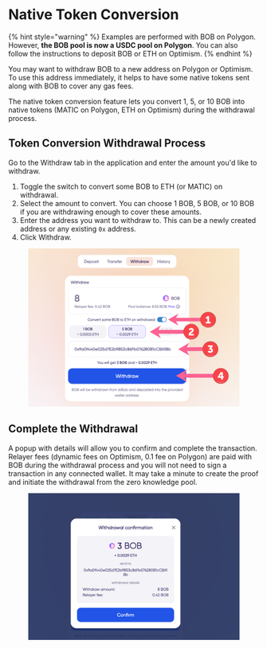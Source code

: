 # Native Token Conversion

{% hint style="warning" %}
Examples are performed with BOB on Polygon. However, **the BOB pool is now a USDC pool on Polygon**. You can also follow the instructions to deposit BOB or ETH on Optimism.
{% endhint %}

You may want to withdraw BOB to a new address on Polygon or Optimism. To use this address immediately, it helps to have some native tokens sent along with BOB to cover any gas fees.

The native token conversion feature lets you convert 1, 5, or 10 BOB into native tokens (MATIC on Polygon, ETH on Optimism) during the withdrawal process.

## Token Conversion Withdrawal Process

Go to the Withdraw tab in the application and enter the amount you'd like to withdraw.

1. Toggle the switch to convert some BOB to ETH (or MATIC) on withdrawal.
2. Select the amount to convert. You can choose 1 BOB, 5 BOB, or 10 BOB if you are withdrawing enough to cover these amounts.
3. Enter the address you want to withdraw to. This can be a newly created address or any existing `0x` address.
4. Click Withdraw.

<figure><img src="../../.gitbook/assets/withdrawal-2.png" alt=""><figcaption></figcaption></figure>

## Complete the Withdrawal

A popup with details will allow you to confirm and complete the transaction. Relayer fees (dynamic fees on Optimism, 0.1 fee on Polygon) are paid with BOB during the withdrawal process and you will not need to sign a transaction in any connected wallet. It may take a minute to create the proof and initiate the withdrawal from the zero knowledge pool.

<figure><img src="../../.gitbook/assets/withdraw-3.png" alt=""><figcaption></figcaption></figure>



